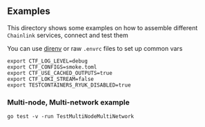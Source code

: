 ## Examples
This directory shows some examples on how to assemble different `Chainlink` services, connect and test them

You can use [direnv](https://direnv.net/) or raw `.envrc` files to set up common vars
```
export CTF_LOG_LEVEL=debug
export CTF_CONFIGS=smoke.toml
export CTF_USE_CACHED_OUTPUTS=true
export CTF_LOKI_STREAM=false
export TESTCONTAINERS_RYUK_DISABLED=true
```

### Multi-node, Multi-network example
```
go test -v -run TestMultiNodeMultiNetwork
```